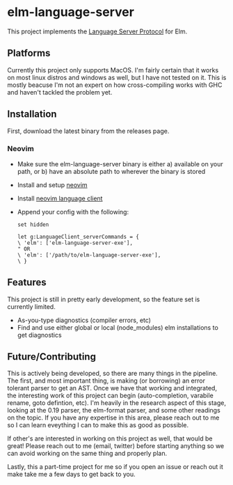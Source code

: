 # elm-language-server

This project implements the [Language Server Protocol](https://microsoft.github.io/language-server-protocol/) for Elm.

## Platforms

Currently this project only supports MacOS. I'm fairly certain that it works on most linux distros and windows as well, but I have not tested on it. This is mostly beacuse I'm not an expert on how cross-compiling works with GHC and haven't tackled the problem yet.

## Installation

First, download the latest binary from the releases page.

### Neovim

* Make sure the elm-language-server binary is either a) available on your path, or b) have an absolute path to wherever the binary is stored
* Install and setup [neovim](https://neovim.io/)
* Install [neovim language client](https://github.com/autozimu/LanguageClient-neovim)
  <!-- - Install [neovim completeion manager 2](https://github.com/ncm2/ncm2) -->
* Append your config with the following:

  ```
  set hidden

  let g:LanguageClient_serverCommands = {
  \ 'elm': ['elm-language-server-exe'],
  " OR
  \ 'elm': ['/path/to/elm-language-server-exe'],
  \ }
  ```

## Features

This project is still in pretty early development, so the feature set is currently limited.

* As-you-type diagnostics (compiler errors, etc)
* Find and use either global or local (node_modules) elm installations to get diagnostics

## Future/Contributing

This is actively being developed, so there are many things in the pipeline. The first, and most important thing, is making (or borrowing) an error tolerant parser to get an AST. Once we have that working and integrated, the interesting work of this project can begin (auto-completion, varabile rename, goto defintion, etc). I'm heavily in the research aspect of this stage, looking at the 0.19 parser, the elm-format parser, and some other readings on the topic. If you have any expertise in this area, please reach out to me so I can learn eveything I can to make this as good as possible.

If other's are interested in working on this project as well, that would be great! Please reach out to me (email, twitter) before starting anything so we can avoid working on the same thing and properly plan.

Lastly, this a part-time project for me so if you open an issue or reach out it make take me a few days to get back to you.
